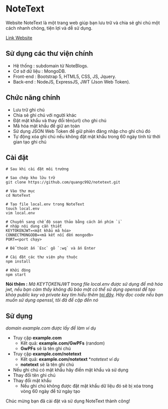 
# NoteText

Website NoteText là một trang web giúp bạn lưu trữ và chia sẻ ghi chú một cách nhanh chóng, tiện lợi và dễ sử dụng.

[Link Website](https://notetext.noteblogs.site)

## Sử dụng các thư viện chính
- Hệ thống : subdomain từ NoteBlogs.
- Cơ sở dữ liệu : MongoDB.
- Front-end : Bootstrap 5, HTML5, CSS, JS, Jquery.
- Back-end : NodeJS, ExpressJS, JWT (Json Web Token).

## Chức năng chính
- Lưu trữ ghi chú
- Chia sẻ ghi chú với người khác
- Đặt mật khẩu và thay đổi tên(url) cho ghi chú
- Mã hóa mật khẩu để giữ an toàn
- Sử dụng JSON Web Token để giữ phiên đăng nhập cho ghi chú đó
- Tự động xóa ghi chú nếu không đặt mật khẩu trong 60 ngày tính từ thời gian tạo ghi chú

## Cài đặt
```
# Sau khi cài đặt môi trường

# Sao chép kho lữu trữ
git clone https://github.com/quangc992/notetext.git

# Vào thư mục
cd NoteText

# Tạo file local.env trong NoteText
touch local.env
vim local.env

# Chuyển sang chế độ soạn thảo bằng cách ấn phím `i`
# nhập nội dung cần thiết
KEYTOKENJWT=<mật khẩu mã hóa>
CONNECTMONGODB=<mã kết nối đến mongodb>
PORT=<port chạy>

# Để thoát ấn `Esc` gõ `:wq` và ấn Enter

# Cài đặt các thư viện phụ thuộc
npm install

# Khởi động
npm start
```
**Nói thêm :** *Mã KEYTOKENJWT trong file local.env được sử dụng để mã hóa jwt, nếu bạn cảm thấy không đủ bảo mật có thể sử dụng openssl để tạo khóa public key và private key tìm hiểu thêm [tại đây](https://www.google.com/search?q=how+to+create+openssl+private+key+jwt&oq=how+to+create+openssl+private+key+jwt&aqs=chrome.0.69i59l2j69i60.2296j0j4).
Hãy đọc code nếu bạn muốn sử dụng openssl, tôi đã để cập đến nó*


## Sử dụng
*domain example.com được lấy để làm ví dụ*
- Truy cập **example.com**
    - Kết quả: **example.com/GwPFs** (random)
    - **GwPFs** sẽ là tên ghi chú
- Truy cập **example.com/notetext**
    - Kết quả: **example.com/notetext** **notetext ví dụ*
    - **notetext** sẽ là tên ghi chú
- Nếu ghi chú có mật khẩu hãy điền mật khẩu và sử dụng
- Thay đổi tên ghi chú
- Thay đổi mật khẩu
    - Nếu ghi chú không được đặt mật khẩu dữ liệu đó sẽ bị xóa trong vòng 60 ngày để từ ngày tạo

Chúc mừng bạn đã cài đặt và sử dụng NoteText thành công!
